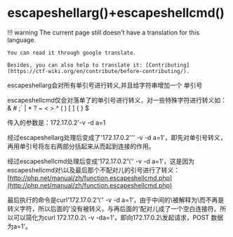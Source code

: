 # escapeshellarg()+escapeshellcmd()
!!! warning
    The current page still doesn't have a translation for this language.

    You can read it through google translate.

    Besides, you can also help to translate it: [Contributing](https://ctf-wiki.org/en/contribute/before-contributing/).



escapeshellarg会对所有单引号进行转义,并且给字符串增加一个 单引号





escapeshellcmd仅会对落单了的单引号进行转义，对一些特殊字符进行转义如：& # ;` | * ? ~ < > ^ ( ) [ ] { } $





传入的参数是：172.17.0.2'-v -d a=1





经过escapeshellarg处理后变成了'172.17.0.2'\'' -v -d a=1'，即先对单引号转义，再用单引号将左右两部分括起来从而起到连接的作用。





经过escapeshellcmd处理后变成'172.17.0.2'\\'' -v -d a=1\'，这是因为escapeshellcmd对\以及最后那个不配对儿的引号进行了转义：[http://php.net/manual/zh/function.escapeshellcmd.php](http://php.net/manual/zh/function.escapeshellcmd.php)





最后执行的命令是curl'172.17.0.2'\\'' -v -d a=1\'，由于中间的\\被解释为\而不再是转义字符，所以后面的'没有被转义，与再后面的'配对儿成了一个空白连接符。所以可以简化为curl 172.17.0.2\ -v -da=1'，即向172.17.0.2\发起请求，POST 数据为a=1'。



